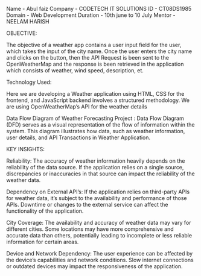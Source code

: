 Name - Abul faiz 
Company - CODETECH IT SOLUTIONS 
ID - CT08DS1985 
Domain - Web Development 
Duration - 10th june to 10 July 
Mentor - NEELAM HARISH

OBJECTIVE: 

The objective of a weather app contains a user input field for the user, which takes the input of the city name. Once the user enters the city name and clicks on the button, then the API Request is been sent to the OpenWeatherMap and the response is been retrieved in the application which consists of weather, wind speed, description, et.

Technology Used:

Here we are developing a Weather application using HTML, CSS for the frontend, and JavaScript backend involves a structured methodology. We are using OpenWeatherMap’s API for the weather details

Data Flow Diagram of Weather Forecasting Project :
Data Flow Diagram (DFD) serves as a visual representation of the flow of information within the system. This diagram illustrates how data, such as weather information, user details, and API Transactions in Weather Application.

KEY INSIGHTS:

Reliability: The accuracy of weather information heavily depends on the reliability of the data source. If the application relies on a single source, discrepancies or inaccuracies in that source can impact the reliability of the weather data.

Dependency on External API’s: If the application relies on third-party APIs for weather data, it’s subject to the availability and performance of those APIs. Downtime or changes to the external service can affect the functionality of the application.

City Coverage: The availability and accuracy of weather data may vary for different cities. Some locations may have more comprehensive and accurate data than others, potentially leading to incomplete or less reliable information for certain areas.

Device and Network Dependency: The user experience can be affected by the device’s capabilities and network conditions. Slow internet connections or outdated devices may impact the responsiveness of the application.


